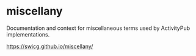 # miscellany

Documentation and context for miscellaneous terms used by ActivityPub implementations.

https://swicg.github.io/miscellany/
